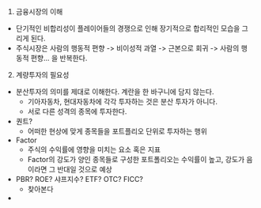 1.  금융시장의 이해

- 단기적인 비합리성이 플레이어들의 경쟁으로 인해 장기적으로 합리적인 모습을 그리게 된다.
- 주식시장은 사람의 행동적 편향 -> 비이성적 과열 -> 근본으로 회귀 -> 사람의 행동적 편향... 을 반복한다.

2.  계량투자의 필요성

- 분산투자의 의미를 제대로 이해한다. 계란을 한 바구니에 담지 않는다.
  - 기아자동차, 현대자동차에 각각 투자하는 것은 분산 투자가 아니다.
  - 서로 다른 성격의 종목에 투자한다.
- 퀀트?
  - 어떠한 현상에 맞게 종목들을 포트플리오 단위로 투자하는 행위
- Factor
  - 주식의 수익률에 영향을 미치는 요소 혹은 지표
  - Factor의 강도가 양인 종목들로 구성한 포트폴리오는 수익률이 높고, 강도가 음이라면 그 반대일 것으로 예상
- PBR? ROE? 샤프지수? ETF? OTC? FICC?
  - 찾아본다
-
